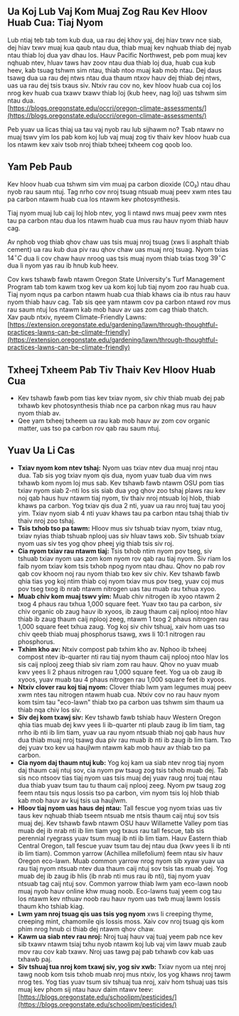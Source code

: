 ## Ua Koj Lub Vaj Kom Muaj Zog Rau Kev Hloov Huab Cua: Tiaj Nyom

Lub ntiaj teb tab tom kub dua, ua rau dej khov yaj, dej hiav txwv nce siab, dej hiav txwv muaj kua qaub ntau dua, thiab muaj kev nqhuab thiab dej nyab ntau thiab loj dua yav dhau los. Hauv Pacific Northwest, peb pom muaj kev nqhuab ntev, hluav taws hav zoov ntau dua thiab loj dua, huab cua kub heev, kab tsuag tshwm sim ntau, thiab ntoo muaj kab mob ntau. Dej daus tsawg dua ua rau dej ntws ntau dua thaum ntxov hauv dej thiab dej ntws, uas ua rau dej tsis txaus siv. Ntxiv rau cov no, kev hloov huab cua coj los nrog kev huab cua txawv txawv thiab loj (kub heev, nag loj) uas tshwm sim ntau dua.  
[https://blogs.oregonstate.edu/occri/oregon-climate-assessments/](https://blogs.oregonstate.edu/occri/oregon-climate-assessments/)

Peb yuav ua licas thiaj ua tau vaj nyob rau lub sijhawm no? Tsab ntawv no muaj tswv yim los pab kom koj lub vaj muaj zog tiv thaiv kev hloov huab cua los ntawm kev xaiv tsob nroj thiab txheej txheem cog qoob loo.

## Yam Peb Paub

Kev hloov huab cua tshwm sim vim muaj pa carbon dioxide (CO₂) ntau dhau nyob rau saum ntuj. Tag nrho cov nroj tsuag ntsuab muaj peev xwm ntes tau pa carbon ntawm huab cua los ntawm kev photosynthesis.

Tiaj nyom muaj lub caij loj hlob ntev, yog li ntawd nws muaj peev xwm ntes tau pa carbon ntau dua los ntawm huab cua mus rau hauv nyom thiab hauv cag.

Av nphob vog thiab qhov chaw uas tsis muaj nroj tsuag (xws li asphalt thiab cement) ua rau kub dua piv rau qhov chaw uas muaj nroj tsuag. Nyom txias $14^{\circ}C$ dua li cov chaw hauv nroog uas tsis muaj nyom thiab txias txog $39^{\circ}C$ dua li nyom yas rau ib hnub kub heev.

Cov kws tshawb fawb ntawm Oregon State University's Turf Management Program tab tom kawm txog kev ua kom koj lub tiaj nyom zoo rau huab cua. Tiaj nyom nqus pa carbon ntawm huab cua thiab khaws cia ib ntus rau hauv nyom thiab hauv cag. Tab sis qee yam ntawm cov pa carbon ntawd rov mus rau saum ntuj los ntawm kab mob hauv av uas zom cag thiab thatch.  
Xav paub ntxiv, nyeem Climate-Friendly Lawns: [https://extension.oregonstate.edu/gardening/lawn/through-thoughtful-practices-lawns-can-be-climate-friendly](https://extension.oregonstate.edu/gardening/lawn/through-thoughtful-practices-lawns-can-be-climate-friendly)

## Txheej Txheem Pab Tiv Thaiv Kev Hloov Huab Cua

- Kev tshawb fawb pom tias kev txiav nyom, siv chiv thiab muab dej pab txhawb kev photosynthesis thiab nce pa carbon nkag mus rau hauv nyom thiab av.
- Qee yam txheej txheem ua rau kab mob hauv av zom cov organic matter, uas tso pa carbon rov qab rau saum ntuj.

## Yuav Ua Li Cas

- **Txiav nyom kom ntev tshaj:** Nyom uas txiav ntev dua muaj nroj ntau dua. Tab sis yog txiav nyom qis dua, nyom yuav tuab dua vim nws txhawb kom nyom loj mus sab. Kev tshawb fawb ntawm OSU pom tias txiav nyom siab 2-nti los sis siab dua yog qhov zoo tshaj plaws rau kev noj qab haus huv ntawm tiaj nyom, tiv thaiv nroj ntsuab loj hlob, thiab khaws pa carbon. Yog txiav qis dua 2 nti, yuav ua rau nroj tuaj tau yooj yim. Txiav nyom siab 4 nti yuav khaws tau pa carbon ntau tshaj thiab tiv thaiv nroj zoo tshaj.
- **Tsis txhob tso pa tawm:** Hloov mus siv tshuab txiav nyom, txiav ntug, txiav nyias thiab tshuab nplooj uas siv hluav taws xob. Siv tshuab txiav nyom uas siv tes yog qhov pheej yig thiab tsis siv roj.
- **Cia nyom txiav rau ntawm tiaj:** Tsis txhob ntim nyom pov tseg, siv tshuab txiav nyom uas zom kom nyom rov qab rau tiaj nyom. Siv riam los faib nyom txiav kom tsis txhob npog nyom ntau dhau. Qhov no pab rov qab cov khoom noj rau nyom thiab txo kev siv chiv. Kev tshawb fawb qhia tias yog koj ntim thiab coj nyom txiav mus pov tseg, yuav coj mus pov tseg txog ib nrab ntawm nitrogen uas tau muab rau txhua xyoo.
- **Muab chiv kom muaj tswv yim:** Muab chiv nitrogen ib xyoo ntawm 2 txog 4 phaus rau txhua 1,000 square feet. Yuav txo tau pa carbon, siv chiv organic ob zaug hauv ib xyoos, ib zaug thaum caij nplooj ntoo hlav thiab ib zaug thaum caij nplooj zeeg, ntawm 1 txog 2 phaus nitrogen rau 1,000 square feet txhua zaug. Yog koj siv chiv tshuaj, xaiv hom uas tso chiv qeeb thiab muaj phosphorus tsawg, xws li 10:1 nitrogen rau phosphorus.
- **Txhim kho av:** Ntxiv compost pab txhim kho av. Nphoo ib txheej compost ntev ib-quarter nti rau tiaj nyom thaum caij nplooj ntoo hlav los sis caij nplooj zeeg thiab siv riam zom rau hauv. Qhov no yuav muab kwv yees li 2 phaus nitrogen rau 1,000 square feet. Yog ua ob zaug ib xyoos, yuav muab tau 4 phaus nitrogen rau 1,000 square feet ib xyoos.
- **Ntxiv clover rau koj tiaj nyom:** Clover thiab lwm yam legumes muaj peev xwm ntes tau nitrogen ntawm huab cua. Ntxiv cov no rau hauv nyom kom tsim tau "eco-lawn" thiab txo pa carbon uas tshwm sim thaum ua thiab nqa chiv los siv.
- **Siv dej kom txawj siv:** Kev tshawb fawb tshiab hauv Western Oregon qhia tias muab dej kwv yees li ib-quarter nti plaub zaug ib lim tiam, tag nrho ib nti ib lim tiam, yuav ua rau nyom ntsuab thiab noj qab haus huv dua thiab muaj nroj tsawg dua piv rau muab ib nti ib zaug ib lim tiam. Txo dej yuav txo kev ua haujlwm ntawm kab mob hauv av thiab txo pa carbon.
- **Cia nyom daj thaum ntuj kub:** Yog koj kam ua siab ntev nrog tiaj nyom daj thaum caij ntuj sov, cia nyom pw tsaug zog tsis txhob muab dej. Tab sis nco ntsoov tias tiaj nyom uas tsis muaj dej yuav raug nroj tuaj ntau dua thiab yuav tsum tau tu thaum caij nplooj zeeg. Nyom pw tsaug zog feem ntau tsis nqus lossis tso pa carbon, vim nyom tsis loj hlob thiab kab mob hauv av kuj tsis ua haujlwm.
- **Hloov tiaj nyom uas haus dej ntau:** Tall fescue yog nyom txias uas tiv taus kev nqhuab thiab tseem ntsuab me ntsis thaum caij ntuj sov tsis muaj dej. Kev tshawb fawb ntawm OSU hauv Willamette Valley pom tias muab dej ib nrab nti ib lim tiam yog txaus rau tall fescue, tab sis perennial ryegrass yuav tsum muaj ib nti ib lim tiam. Hauv Eastern thiab Central Oregon, tall fescue yuav tsum tau dej ntau dua (kwv yees li ib nti ib lim tiam). Common yarrow (Achillea millefolium) feem ntau siv hauv Oregon eco-lawn. Muab common yarrow nrog nyom sib xyaw yuav ua rau tiaj nyom ntsuab ntev dua thaum caij ntuj sov tsis tas muab dej. Yog muab dej ib zaug ib hlis (ib nrab nti mus rau ib nti), tiaj nyom yuav ntsuab tag caij ntuj sov. Common yarrow thiab lwm yam eco-lawn noob muaj nyob hauv online khw muag noob. Eco-lawns tuaj yeem cog tau los ntawm kev nthuav noob rau hauv nyom uas twb muaj lawm lossis thaum kho tshiab kiag.
- **Lwm yam nroj tsuag qis uas tsis yog nyom** xws li creeping thyme, creeping mint, chamomile qis lossis moss. Xaiv cov nroj tsuag qis kom phim nrog hnub ci thiab dej ntawm qhov chaw.
- **Kawm ua siab ntev rau nroj:** Nroj tuaj hauv vaj tuaj yeem pab nce kev sib txawv ntawm tsiaj txhu nyob ntawm koj lub vaj vim lawv muab zaub mov rau cov kab txawv. Nroj uas tawg paj pab txhawb cov kab uas txhawb paj.
- **Siv tshuaj tua nroj kom txawj siv, yog siv xwb:** Txiav nyom ua ntej nroj tawg noob kom tsis txhob muab nroj mus ntxiv, los yog khaws nroj tawm nrog tes. Yog tias yuav tsum siv tshuaj tua nroj, xaiv hom tshuaj uas tsis muaj kev phom sij ntau hauv daim ntawv teev: [https://blogs.oregonstate.edu/schoolipm/pesticides/](https://blogs.oregonstate.edu/schoolipm/pesticides/)
